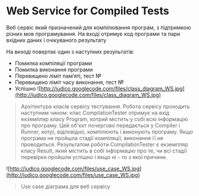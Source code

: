 # Web Service for Compiled Tests #
Веб сервіс який призначений для компілювання програм, з підтримкою різних мов програмування. На вході отримує код програми та пари вхідних даних і очікуваного результату


На виході повертає один з наступних результатів:
  * Помилка компіляції програми
  * Помилка виконання програми
  * Перевищено ліміт пам’яті, тест №
  * Перевищено ліміт часу виконання, тест №
  * Успішно
![http://iudico.googlecode.com/files/class_diagram_WS.jpg](http://iudico.googlecode.com/files/class_diagram_WS.jpg)

> Архітектура класів сервісу тестування.
Робота сервісу проходить наступним чином: клас CompilationTester отримує на вхід екземпляр класу Program, котрий містить у собі всю інформацію про програму. Цей об'єкт почергово передається у Compiler і Runner, котрі, відповідно, компілюють і виконують програму. Якщо програма не пройшла стадії компіляції, виконання її не проводиться. Результатом роботи CompilationTester є екземпляр класу Result, який містить в собі інформацію про те, чи всі стадії перевірки пройшли успішно і якщо ні - то з якої причини.

![http://iudico.googlecode.com/files/use_case_WS.jpg](http://iudico.googlecode.com/files/use_case_WS.jpg)
> Use case діаграма для веб сервісу